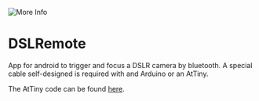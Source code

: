 ![More Info](https://mir-cdn.behance.net/v1/rendition/project_modules/1400/2ee34241761557.57b5436d34830.jpg)
# DSLRemote

App for android to trigger and focus a DSLR camera by bluetooth.
A special cable self-designed is required with and Arduino or an AtTiny.

The AtTiny code can be found [here](https://github.com/everitosan/DSLRemoteAtTiny).